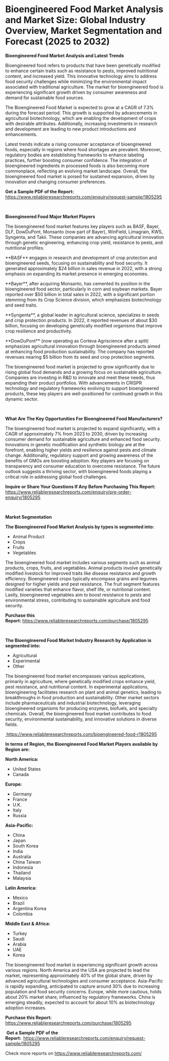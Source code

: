 <p><h1>Bioengineered Food Market Analysis and Market Size: Global Industry Overview, Market Segmentation and Forecast (2025 to 2032)</h1></p><p><strong>Bioengineered Food Market Analysis and Latest Trends</strong></p>
<p><p>Bioengineered food refers to products that have been genetically modified to enhance certain traits such as resistance to pests, improved nutritional content, and increased yield. This innovative technology aims to address food security challenges while minimizing the environmental impact associated with traditional agriculture. The market for bioengineered food is experiencing significant growth driven by consumer awareness and demand for sustainable food sources.</p><p>The Bioengineered Food Market is expected to grow at a CAGR of 7.3% during the forecast period. This growth is supported by advancements in agricultural biotechnology, which are enabling the development of crops with desirable attributes. Additionally, increasing investments in research and development are leading to new product introductions and enhancements.</p><p>Latest trends indicate a rising consumer acceptance of bioengineered foods, especially in regions where food shortages are prevalent. Moreover, regulatory bodies are establishing frameworks to enhance labeling practices, further boosting consumer confidence. The integration of bioengineered ingredients in processed foods is also becoming more commonplace, reflecting an evolving market landscape. Overall, the bioengineered food market is poised for sustained expansion, driven by innovation and changing consumer preferences.</p></p>
<p><strong>Get a Sample PDF of the Report:&nbsp;</strong> <a href="https://www.reliableresearchreports.com/enquiry/request-sample/1805295?utm_campaign=3573&utm_medium=2&utm_source=Github&utm_content=ia&utm_term=07042025&utm_id=bioengineered-food">https://www.reliableresearchreports.com/enquiry/request-sample/1805295</a></p>
<p>&nbsp;</p>
<p><strong>Bioengineered Food Major Market Players</strong></p>
<p><p>The bioengineered food market features key players such as BASF, Bayer, DLF, DowDuPont, Monsanto (now part of Bayer), WinField, Limagrain, KWS, Syngenta, and Takii. These companies are advancing agricultural innovation through genetic engineering, enhancing crop yield, resistance to pests, and nutritional profiles.</p><p>**BASF** engages in research and development of crop protection and bioengineered seeds, focusing on sustainability and food security. It generated approximately $24 billion in sales revenue in 2022, with a strong emphasis on expanding its market presence in emerging economies.</p><p>**Bayer**, after acquiring Monsanto, has cemented its position in the bioengineered food sector, particularly in corn and soybean markets. Bayer reported over $50 billion in total sales in 2022, with a significant portion stemming from its Crop Science division, which emphasizes biotechnology and seed traits.</p><p>**Syngenta**, a global leader in agricultural science, specializes in seeds and crop protection products. In 2022, it reported revenues of about $30 billion, focusing on developing genetically modified organisms that improve crop resilience and productivity.</p><p>**DowDuPont** (now operating as Corteva Agriscience after a split) emphasizes agricultural innovation through bioengineered products aimed at enhancing food production sustainability. The company has reported revenues nearing $5 billion from its seed and crop protection segments.</p><p>The bioengineered food market is projected to grow significantly due to rising global food demands and a growing focus on sustainable agriculture. Companies are investing in R&D to innovate and meet these needs, thus expanding their product portfolios. With advancements in CRISPR technology and regulatory frameworks evolving to support bioengineered products, these key players are well-positioned for continued growth in this dynamic sector.</p></p>
<p>&nbsp;</p>
<p><strong>What Are The Key Opportunities For Bioengineered Food Manufacturers?</strong></p>
<p><p>The bioengineered food market is projected to expand significantly, with a CAGR of approximately 7% from 2023 to 2030, driven by increasing consumer demand for sustainable agriculture and enhanced food security. Innovations in genetic modification and synthetic biology are at the forefront, enabling higher yields and resilience against pests and climate change. Additionally, regulatory support and growing awareness of the benefits of GMOs are boosting adoption. Key players are focusing on transparency and consumer education to overcome resistance. The future outlook suggests a thriving sector, with bioengineered foods playing a critical role in addressing global food challenges.</p></p>
<p><strong>Inquire or Share Your Questions If Any Before Purchasing This Report:</strong> <a href="https://www.reliableresearchreports.com/enquiry/pre-order-enquiry/1805295?utm_campaign=3573&utm_medium=2&utm_source=Github&utm_content=ia&utm_term=07042025&utm_id=bioengineered-food">https://www.reliableresearchreports.com/enquiry/pre-order-enquiry/1805295</a></p>
<p>&nbsp;</p>
<p><strong>Market Segmentation</strong></p>
<p><strong>The Bioengineered Food Market Analysis by types is segmented into:</strong></p>
<p><ul><li>Animal Product</li><li>Crops</li><li>Fruits</li><li>Vegetables</li></ul></p>
<p><p>The bioengineered food market includes various segments such as animal products, crops, fruits, and vegetables. Animal products involve genetically modified livestock for improved traits like disease resistance and growth efficiency. Bioengineered crops typically encompass grains and legumes designed for higher yields and pest resistance. The fruit segment features modified varieties that enhance flavor, shelf life, or nutritional content. Lastly, bioengineered vegetables aim to boost resistance to pests and environmental stress, contributing to sustainable agriculture and food security.</p></p>
<p><strong>Purchase this Report:&nbsp;</strong><a href="https://www.reliableresearchreports.com/purchase/1805295?utm_campaign=3573&utm_medium=2&utm_source=Github&utm_content=ia&utm_term=07042025&utm_id=bioengineered-food">https://www.reliableresearchreports.com/purchase/1805295</a></p>
<p>&nbsp;</p>
<p><strong>The Bioengineered Food Market Industry Research by Application is segmented into:</strong></p>
<p><ul><li>Agricultural</li><li>Experimental</li><li>Other</li></ul></p>
<p><p>The bioengineered food market encompasses various applications, primarily in agriculture, where genetically modified crops enhance yield, pest resistance, and nutritional content. In experimental applications, bioengineering facilitates research on plant and animal genetics, leading to breakthroughs in food production and sustainability. Other market sectors include pharmaceuticals and industrial biotechnology, leveraging bioengineered organisms for producing enzymes, biofuels, and specialty chemicals. Overall, the bioengineered food market contributes to food security, environmental sustainability, and innovative solutions in diverse fields.</p></p>
<p><a href="https://www.reliableresearchreports.com/bioengineered-food-r1805295?utm_campaign=3573&utm_medium=2&utm_source=Github&utm_content=ia&utm_term=07042025&utm_id=bioengineered-food">&nbsp;https://www.reliableresearchreports.com/bioengineered-food-r1805295</a></p>
<p><strong>In terms of Region, the Bioengineered Food Market Players available by Region are:</strong></p>
<p>
    <p> <strong> North America: </strong>
        <ul>
            <li>United States</li>
            <li>Canada</li>
        </ul>
        </p> 
    <p> <strong> Europe: </strong>
        <ul>
            <li>Germany</li>
            <li>France</li>
            <li>U.K.</li>
            <li>Italy</li>
            <li>Russia</li>
        </ul>
        </p> 
    <p> <strong> Asia-Pacific: </strong>
        <ul>
            <li>China</li>
            <li>Japan</li>
            <li>South Korea</li>
            <li>India</li>
            <li>Australia</li>
            <li>China Taiwan</li>
            <li>Indonesia</li>
            <li>Thailand</li>
            <li>Malaysia</li>
        </ul>
        </p> 
    <p> <strong> Latin America: </strong>
        <ul>
            <li>Mexico</li>
            <li>Brazil</li>
            <li>Argentina Korea</li>
            <li>Colombia</li>
        </ul>
        </p> 
    <p> <strong> Middle East & Africa: </strong>
        <ul>
            <li>Turkey</li>
            <li>Saudi</li>
            <li>Arabia</li>
            <li>UAE</li>
            <li>Korea</li>
        </ul>
    </p>
    </p>
<p><p>The bioengineered food market is experiencing significant growth across various regions. North America and the USA are projected to lead the market, representing approximately 40% of the global share, driven by advanced agricultural technologies and consumer acceptance. Asia-Pacific is rapidly expanding, anticipated to capture around 30% due to increasing population and food security concerns. Europe, while more cautious, holds about 20% market share, influenced by regulatory frameworks. China is emerging steadily, expected to account for about 10% as biotechnology adoption increases.</p></p>
<p><strong>Purchase this Report: </strong><a href="https://www.reliableresearchreports.com/purchase/1805295?utm_campaign=3573&utm_medium=2&utm_source=Github&utm_content=ia&utm_term=07042025&utm_id=bioengineered-food">https://www.reliableresearchreports.com/purchase/1805295</a></p>
<p>&nbsp;<strong>Get a Sample PDF of the Report:&nbsp;&nbsp;</strong><a href="https://www.reliableresearchreports.com/enquiry/request-sample/1805295?utm_campaign=3573&utm_medium=2&utm_source=Github&utm_content=ia&utm_term=07042025&utm_id=bioengineered-food">https://www.reliableresearchreports.com/enquiry/request-sample/1805295</a></p>
<p><strong></strong></p>
<p>Check more reports on <a href="https://www.reliableresearchreports.com/?utm_campaign=3573&utm_medium=2&utm_source=Github&utm_content=ia&utm_term=07042025&utm_id=bioengineered-food">https://www.reliableresearchreports.com/</a></p>